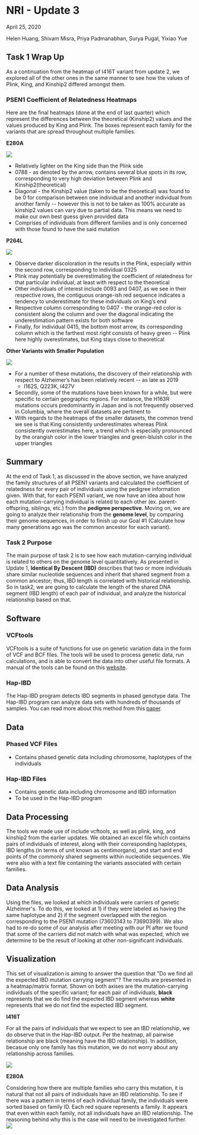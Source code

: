 # NRI - Update 3
April 25, 2020


Helen Huang, Shivam Misra, Priya Padmanabhan, Surya Pugal,  Yixiao Yue


## Task 1 Wrap Up

As a continuation from the heatmap of I416T variant from update 2, we explored all of the other ones in the same manner to see how the values of Plink, King, and Kinship2 differed amongst them.

### PSEN1 Coefficient of Relatedness Heatmaps

Here are the final heatmaps (done at the end of last quarter) which represent the differences between the theoretical (Kinship2) values and the values produced by King and Plink. The boxes represent each family for the variants that are spread throughout multiple families. 

**E280A**

![](update3_figs/E280A_smaller.png)

* Relatively lighter on the King side than the Plink side
* 0788 - as denoted by the arrow, contains several blue spots in its row, corresponding to very high deviation between Plink and Kinship2(theoretical)
* Diagonal - the Kinship2 value (taken to be the theoretical) was found to be 0 for comparison between one individual and another individual from another family --  however this is not to be taken as 100% accurate as kinship2 values can vary due to partial data. This means we need to make our own best guess given provided data
* Comprises of individuals from different families and is only concerned with those found to have the said mutation

**P264L**

![](update3_figs/P264L_smaller.png)

* Observe darker discoloration in the results in the Plink, especially within the second row, corresponding to individual 0325
* Plink  may potentially be overestimating the coefficient of relatedness for that particular individual, at least with respect to the theoretical
* Other individuals of interest include 0093 and 0407, as we see in their respective rows, the contiguous orange-ish red sequence indicates a tendency to underestimate for these individuals on King’s end
* Respective column corresponding to 0407 - the orange-red color is consistent along the column and over the diagonal indicating the underestimation pattern exists for both software
* Finally, for individual 0415, the bottom most arrow, its corresponding column which is the farthest most right consists of heavy green -- Plink here highly overestimates, but King stays close to theoretical

**Other Variants with Smaller Population**

![](update3_figs/Combination.png)

* For a number of these mutations, the discovery of their relationship with respect to Alzheimer’s has been relatively recent -- as late as 2019
    *  I162S, Q223K, I427V
* Secondly, some of the mutations have been known for a while, but were specific to certain geographic regions. For instance, the H163R mutations occurs predominantly in Japan and is not frequently observed in Columbia, where the overall datasets are pertinent to
* With regards to the heatmaps of the smaller datasets, the common trend we see is that King consistently underestimates whereas Plink consistently overestimates here, a trend which is especially pronounced by the orangish color in the lower triangles and green-bluish color in the upper triangles


## Summary

At the end of Task 1, as discussed in the above section, we have analyzed the family structures of all PSEN1 variants and calculated the coefficient of relatedness for every pair of individuals using the pedigree information given. With that, for each PSEN1 variant, we now have an idea about how each mutation-carrying individual is related to each other (ex. parent-offspring, siblings, etc.) from the **pedigree perspective**. Moving on, we are going to analyze their relationship from the **genome level**, by comparing their genome sequences, in order to finish up our Goal #1 (Calculate how many generations ago was the common ancestor for each variant).

### Task 2 Purpose
The main purpose of task 2 is to see how each mutation-carrying individual is related to others on the genome level quantitatively. As presented in Update 1, **Identical By Descent (IBD)** describes that two or more individuals share similar nucleotide sequences and inherit that shared segment from a common ancestor; thus, IBD length is correlated with historical relationship. So in task2, we are going to calculate the length of the shared DNA segment (IBD length) of each pair of individual, and analyze the historical relationship based on that.


## Software

### VCFtools

VCFtools is a suite of functions for use on genetic variation data in the form of VCF and BCF files. The tools will be used to process genetic data, run calculations, and is able to convert the data into other useful file formats. A manual of the tools can be found on this [website](https://vcftools.github.io/man_latest.html).

### Hap-IBD

The Hap-IBD program detects IBD segments in phased genotype data. The Hap-IBD program can analyze data sets with hundreds of thousands of samples. You can read more about this method from this [paper](https://doi.org/10.1016/j.ajhg.2020.02.010).


## Data
### Phased VCF Files
* Contains phased genetic data including chromosome, haplotypes of the individuals

### Hap-IBD Files
* Contains genetic data including chromosome and IBD information
* To be used in the Hap-IBD program


## Data Processing

The tools we made use of include vcftools, as well as plink, king, and kinship2 from the earlier updates. We obtained an excel file which contains pairs of individuals of interest, along with their corresponding haplotypes, IBD lengths (in terms of unit known as centimorgans), and start and end points of the commonly shared segments within nucleotide sequences. We were also with a text file containing the variants associated with certain families.


## Data Analysis

Using the files, we looked at which individuals were carriers of genetic Alzheimer's. To do this, we looked at 1) if they were labeled as having the same haplotype and 2) if the segment overlapped with the region corresponding to the PSEN1 mutation (73603143 to 73690399). We also had to re-do some of our analysis after meeting with our PI after we found that some of the carriers did not match with what was expected, which we determine to be the result of looking at other non-significant individuals.


## Visualization

This set of visualization is aiming to answer the question that "Do we find all the expected IBD mutation carrying segment"? The results are presented in a heatmap/matrix format. Shown on both axises are the mutation-carrying individuals of the specific variant; for each pair of individuals, **black** represents that we do find the expected IBD segment whereas **white** represents that we do not find the expected IBD segment.

**I416T**

For all the pairs of individuals that we expect to see an IBD relationship, we do observe that in the Hap-IBD output. Per the heatmap, all pairwise relationship are black (meaning have the IBD relationship). In addition, becasue only one family has this mutation, we do not worry about any relationship across families.

![](update3_figs/I416T_Hap-IBD_Heatmap.png)

**E280A**

Considering how there are multiple families who carry this mutation, it is natural that not all pairs of individuals have an IBD relationship. To see if there was a pattern in terms of each individual family, the individuals were sorted based on family ID. Each red square represents a family. It appears that even within each family, not all individuals have an IBD relationship. The reasoning behind why this is the case will need to be investigated further.
![](update3_figs/E280A_grouped.png)
